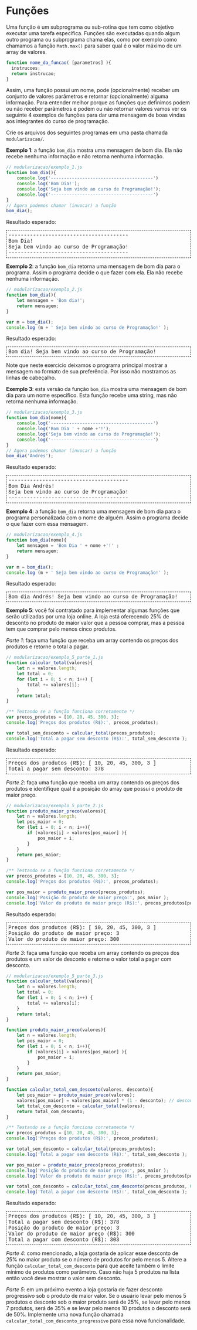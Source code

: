 # Funções

Uma função é um subprograma ou sub-rotina que tem como objetivo executar uma tarefa específica. Funções são executadas quando algum outro programa ou subprograma chama elas, como por exemplo como chamamos a função `Math.max()` para saber qual é o valor máximo de um array de valores.

```javascript
function nome_da_funcao( [parametros] ){
  instrucoes;
  return instrucao;
}
```

Assim, uma função possui um nome, pode (opcionalmente) receber um conjunto de valores parâmetros e retornar (opcionalmente) alguma informação. Para entender melhor porque as funções que definimos podem ou não receber parâmetros e podem ou não retornar valores vamos ver os seguinte 4 exemplos de funções para dar uma mensagem de boas vindas aos integrantes do curso de programação.

Crie os arquivos dos seguintes programas em uma pasta chamada `modularizacao/`.

**Exemplo 1**: a função `bom_dia` mostra uma mensagem de bom dia. Ela não recebe nenhuma informação e não retorna nenhuma informação.

```javascript
// modularizacao/exemplo_1.js
function bom_dia(){
    console.log('---------------------------------------')
    console.log('Bom Dia!');
    console.log('Seja bem vindo ao curso de Programação!');
    console.log('---------------------------------------')
}
// Agora podemos chamar (invocar) a função
bom_dia();
```

Resultado esperado:

<div style="border: 1px dashed black; padding: 5px; font-family: courier">
---------------------------------------<br>
Bom Dia!<br>
Seja bem vindo ao curso de Programação!<br>
---------------------------------------<br>
</div>


**Exemplo 2**: a função `bom_dia` retorna uma mensagem de bom dia para o programa. Assim o programa decide o que fazer com ela. Ela não recebe nenhuma informação.

```javascript
// modularizacao/exemplo_2.js
function bom_dia(){
    let mensagem = 'Bom dia!';
    return mensagem;    
}

var m = bom_dia();
console.log (m + ' Seja bem vindo ao curso de Programação!' );
```

Resultado esperado:

<div style="border: 1px dashed black; padding: 5px; font-family: courier">
Bom dia! Seja bem vindo ao curso de Programação!<br>
</div>

Note que neste exercício deixamos o programa principal mostrar a mensagem no formato de sua preferência. Por isso não mostramos as linhas de cabeçalho.

**Exemplo 3**: esta versão da função `bom_dia` mostra uma mensagem de bom dia para um nome específico. Esta função recebe uma string, mas não retorna nenhuma informação.

```javascript
// modularizacao/exemplo_3.js
function bom_dia(nome){
    console.log('---------------------------------------')
    console.log('Bom Dia ' + nome +'!');
    console.log('Seja bem vindo ao curso de Programação!');
    console.log('---------------------------------------')
}
// Agora podemos chamar (invocar) a função
bom_dia('Andrés');
```

Resultado esperado:
<div style="border: 1px dashed black; padding: 5px; font-family: courier">
---------------------------------------<br>
Bom Dia Andrés!<br>
Seja bem vindo ao curso de Programação!<br>
---------------------------------------<br>
</div>

**Exemplo 4**: a função `bom_dia` retorna uma mensagem de bom dia para o programa personalizada com o nome de alguém. Assim o programa decide o que fazer com essa mensagem.

```javascript
// modularizacao/exemplo_4.js
function bom_dia(nome){
    let mensagem = 'Bom Dia ' + nome +'!' ;
    return mensagem;    
}

var m = bom_dia();
console.log (m + ' Seja bem vindo ao curso de Programação!' );
```

Resultado esperado:

<div style="border: 1px dashed black; padding: 5px; font-family: courier">
Bom dia Andrés! Seja bem vindo ao curso de Programação!
</div>

**Exemplo 5**: você foi contratado para implementar algumas funções que serão utilizadas por uma loja online. A loja está oferecendo 25% de desconto no produto de maior valor que a pessoa comprar, mas a pessoa tem que comprar pelo menos cinco produtos.

*Parte 1*: faça uma função que receba um array contendo os preços dos produtos e retorne o total a pagar.

```javascript
// modularizacao/exemplo_5_parte_1.js
function calcular_total(valores){
    let n = valores.length;
    let total = 0;
    for (let i = 0; i < n; i++) {
        total += valores[i];
    }
    return total;
}

/** Testando se a função funciona corretamente */
var precos_produtos = [10, 20, 45, 300, 3];
console.log('Preços dos produtos (R$):', precos_produtos);

var total_sem_desconto = calcular_total(precos_produtos);
console.log('Total a pagar sem desconto (R$):', total_sem_desconto );
```

Resultado esperado:
<div style="border: 1px dashed black; padding: 5px; font-family: courier">
Preços dos produtos (R$): [ 10, 20, 45, 300, 3 ]<br>
Total a pagar sem desconto: 378<br>
</div>


*Parte 2*: faça uma função que receba um array contendo os preços dos produtos e identifique qual é a posição do array que possui o produto de maior preço.

```javascript
// modularizacao/exemplo_5_parte_2.js
function produto_maior_preco(valores){
    let n = valores.length;
    let pos_maior = 0;
    for (let i = 0; i < n; i++){
        if (valores[i] > valores[pos_maior] ){
            pos_maior = i;
        }
    }    
    return pos_maior;    
}

/** Testando se a função funciona corretamente */
var precos_produtos = [10, 20, 45, 300, 3];
console.log('Preços dos produtos (R$):', precos_produtos);

var pos_maior = produto_maior_preco(precos_produtos);
console.log('Posição do produto de maior preço:', pos_maior );
console.log('Valor do produto de maior preço (R$):', precos_produtos[pos_maior] );
```

Resultado esperado:
<div style="border: 1px dashed black; padding: 5px; font-family: courier">
Preços dos produtos (R$): [ 10, 20, 45, 300, 3 ]<br>
Posição do produto de maior preço: 3<br>
Valor do produto de maior preço: 300<br>
</div>

*Parte 3*: faça uma função que receba um array contendo os preços dos produtos e um valor de desconto e retorne o valor total a pagar com desconto.

```javascript
// modularizacao/exemplo_5_parte_3.js
function calcular_total(valores){
    let n = valores.length;
    let total = 0;
    for (let i = 0; i < n; i++) {
        total += valores[i];
    }
    return total;
}

function produto_maior_preco(valores){
    let n = valores.length;
    let pos_maior = 0;
    for (let i = 0; i < n; i++){
        if (valores[i] > valores[pos_maior] ){
            pos_maior = i;
        }
    }    
    return pos_maior;    
}

function calcular_total_com_desconto(valores, desconto){
    let pos_maior = produto_maior_preco(valores);
    valores[pos_maior] = valores[pos_maior] * (1 - desconto); // desconto de 25%
    let total_com_desconto = calcular_total(valores);
    return total_com_desconto;
}

/** Testando se a função funciona corretamente */
var precos_produtos = [10, 20, 45, 300, 3];
console.log('Preços dos produtos (R$):', precos_produtos);

var total_sem_desconto = calcular_total(precos_produtos);
console.log('Total a pagar sem desconto (R$):', total_sem_desconto );

var pos_maior = produto_maior_preco(precos_produtos);
console.log('Posição do produto de maior preço:', pos_maior );
console.log('Valor do produto de maior preço (R$):', precos_produtos[pos_maior] );

var total_com_desconto = calcular_total_com_desconto(precos_produtos, 0.25);
console.log('Total a pagar com desconto (R$):', total_com_desconto );
```

Resultado esperado:

<div style="border: 1px dashed black; padding: 5px; font-family: courier">
Preços dos produtos (R$): [ 10, 20, 45, 300, 3 ]<br>
Total a pagar sem desconto (R$): 378<br>
Posição do produto de maior preço: 3<br>
Valor do produto de maior preço (R$): 300<br>
Total a pagar com desconto (R$): 303<br>
</div>

*Parte 4*: como mencionado, a loja gostaria de aplicar esse desconto de 25% no maior produto se o número de produtos for pelo menos 5. Altere a função `calcular_total_com_desconto` para que aceite também o limite mínimo de produtos como parâmetro. Caso não haja 5 produtos na lista então você deve mostrar o valor sem desconto.

*Parte 5*: em um próximo evento a loja gostaria de fazer desconto progressivo sob o produto de maior valor. Se o usuário levar pelo menos 5 produtos o desconto sob o maior produto será de 25%, se levar pelo menos 7 produtos, será de 35% e se levar pelo menos 10 produtos o desconto será de 50%. Implemente uma nova função chamada `calcular_total_com_desconto_progressivo` para essa nova funcionalidade.
